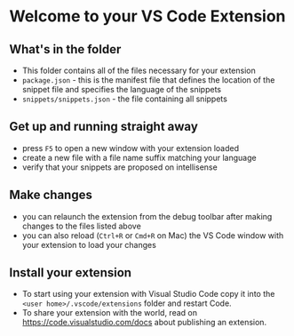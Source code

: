 # Welcome to your VS Code Extension

## What's in the folder
* This folder contains all of the files necessary for your extension
* `package.json` - this is the manifest file that defines the location of the snippet file
and specifies the language of the snippets
* `snippets/snippets.json` - the file containing all snippets 

## Get up and running straight away
* press `F5` to open a new window with your extension loaded
* create a new file with a file name suffix matching your language
* verify that your snippets are proposed on intellisense

## Make changes
* you can relaunch the extension from the debug toolbar after making changes to the files listed above
* you can also reload (`Ctrl+R` or `Cmd+R` on Mac) the VS Code window with your extension to load your changes

## Install your extension
* To start using your extension with Visual Studio Code copy it into the `<user home>/.vscode/extensions` folder and restart Code.
* To share your extension with the world, read on https://code.visualstudio.com/docs about publishing an extension.